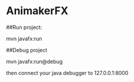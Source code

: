 # AnimakerFX

##Run project:

mvn javafx:run

##Debug project

mvn javafx:run@debug

then connect your java debugger to 127.0.0.1:8000